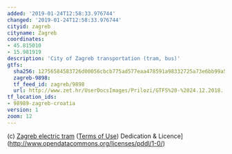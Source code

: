 ```yaml
---
added: '2019-01-24T12:58:33.976744'
changed: '2019-01-24T12:58:33.976744'
cityid: zagreb
cityname: Zagreb
coordinates:
- 45.815010
- 15.981919
description: 'City of Zagreb transportation (tram, bus)'
gtfs:
  sha256: 12756584583726d00056cbcb775ad577eaa478591a98332725a73e6bb99a50ca
  zagreb-9898:
  tf_feed_id: zagreb/9898
  url: http://www.zet.hr/UserDocsImages/Prilozi/GTFS%20-%2024.12.2018..zip
tf_location_ids:
- 98989-zagreb-croatia
version: 1
zoom: 12
---
```


(c) [Zagreb electric tram](http://www.zet.hr)
([Terms of Use](http://www.zet.hr/))
Dedication & Licence](http://www.opendatacommons.org/licenses/pddl/1-0/)
